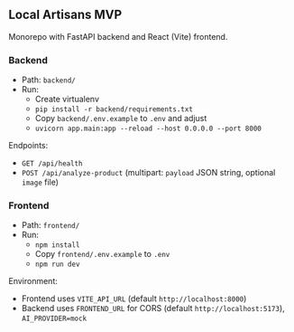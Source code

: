## Local Artisans MVP

Monorepo with FastAPI backend and React (Vite) frontend.

### Backend

- Path: `backend/`
- Run:
  - Create virtualenv
  - `pip install -r backend/requirements.txt`
  - Copy `backend/.env.example` to `.env` and adjust
  - `uvicorn app.main:app --reload --host 0.0.0.0 --port 8000`

Endpoints:
- `GET /api/health`
- `POST /api/analyze-product` (multipart: `payload` JSON string, optional `image` file)

### Frontend

- Path: `frontend/`
- Run:
  - `npm install`
  - Copy `frontend/.env.example` to `.env`
  - `npm run dev`

Environment:
- Frontend uses `VITE_API_URL` (default `http://localhost:8000`)
- Backend uses `FRONTEND_URL` for CORS (default `http://localhost:5173`), `AI_PROVIDER=mock`


